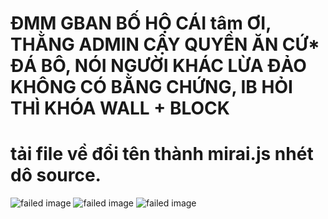 # ĐMM GBAN BỐ HỘ CÁI tâm ƠI, THẰNG ADMIN CẬY QUYỀN ĂN CỨ* ĐÁ BÔ, NÓI NGƯỜI KHÁC LỪA ĐẢO KHÔNG CÓ BẰNG CHỨNG, IB HỎI THÌ KHÓA WALL + BLOCK



# tải file về đổi tên thành mirai.js nhét dô source.

![failed image](https://i.ibb.co/XzH3Jxy/Screenshot-2021-07-20-21-42-14-44.png)
![failed image](https://i.ibb.co/pXt5NCQ/Screenshot-2021-07-20-22-44-23-96.png)
![failed image](https://i.ibb.co/wWggb9D/Screenshot-2021-07-20-21-47-36-35.png)
